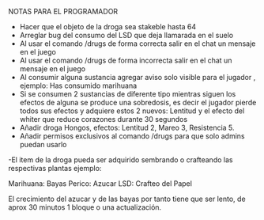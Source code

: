 NOTAS PARA EL PROGRAMADOR

- Hacer que el objeto de la droga sea stakeble hasta 64
- Arreglar bug del consumo del LSD que deja llamarada en el suelo
- Al usar el comando /drugs de forma correcta salir en el chat un mensaje en el juego 
- Al usar el comando /drugs de forma incorrecta salir en el chat un mensaje en el juego
- Al consumir alguna sustancia agregar aviso solo visible para el jugador , ejemplo: Has consumido marihuana
- Si se consumen 2 sustancias de diferente tipo mientras siguen los efectos de alguna se produce una sobredosis,
es decir el jugador pierde todos sus efectos y adquiere estos 2 nuevos: Lentitud y el efecto del whiter que reduce corazones durante 30 segundos
- Añadir droga Hongos, efectos: Lentitud 2, Mareo 3, Resistencia 5.
- Añadir permisos exclusivos al comando /drugs para que solo admins puedan usarlo


-El item de la droga pueda ser adquirido sembrando o crafteando las respectivas plantas ejemplo:

Marihuana: Bayas
Perico: Azucar
LSD: Crafteo del Papel

El crecimiento del azucar y de las bayas por tanto tiene que ser lento, de aprox 30 minutos 1 bloque o una actualización.
